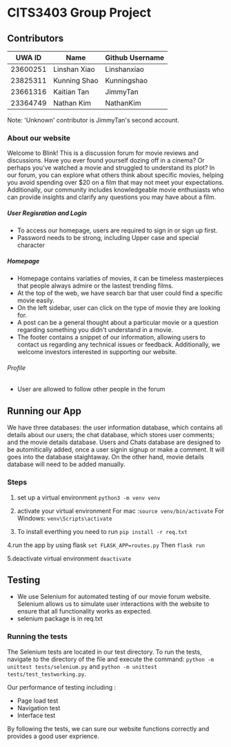 # CITS3403 Group Project

## Contributors
| UWA ID   |  Name    | Github Username |
|----------|----------|----------|
| 23600251   | Linshan Xiao   | Linshanxiao  |
| 23825311   | Kunning Shao   | Kunningshao  |
| 23661316   | Kaitian Tan    | JimmyTan     |
| 23364749   | Nathan Kim     | NathanKim    | 


Note: 'Unknown' contributor is JimmyTan's second account.


### About our website 
Welcome to Blink! 
This is a discussion forum for movie reviews and discussions.
Have you ever found yourself dozing off in a cinema? Or perhaps you've watched a movie and struggled to understand its plot? In our forum, you can explore what others think about specific movies, helping you avoid spending over $20 on a film that may not meet your expectations. Additionally, our community includes knowledgeable movie enthusiasts who can provide insights and clarify any questions you may have about a film.

##### User Regisration and Login
- To access our homepage, users are required to sign in or sign up first.
- Password needs to be strong, including Upper case and special character

 
##### Homepage
- Homepage contains variaties of movies, it can be timeless masterpieces that people always admire or the lastest trending films.
- At the top of the web, we have search bar that user could find a specific movie easily.
- On the left sidebar, user can click on the type of movie they are looking for.
- A post can be a general thought about a particular movie or a question regarding something you didn't understand in a movie.
- The footer contains a snippet of our information, allowing users to contact us regarding any technical issues or feedback. Additionally, we welcome investors interested in supporting our website.

###### Profile
- User are allowed to follow other people in the forum

## Running our App
We have three databases: the user information database, which contains all details about our users; the chat database, which stores user comments; and the movie details database. Users and Chats database are designed to be automitically added, once a user signin signup or make a comment. It will goes into the database staightaway. On the other hand, movie details database will need to be added manually. 

### Steps
1. set up a virtual environment
`python3 -m venv venv`

2. activate your virtual environment
For mac :`source venv/bin/activate`  For Windows: `venv\Scripts\activate`

3. To install everthing you need to run
`pip install -r req.txt`

4.run the app by using flask
`set FLASK_APP=routes.py` Then `flask run`

5.deactivate virtual environment
`deactivate`


## Testing 
- We use Selenium for automated testing of our movie forum website. Selenium allows us to simulate user interactions with the website to ensure that all functionality works as expected.
- selenium package is in req.txt

### Running the tests
The Selenium tests are located in our test directory. To run the tests, navigate to the directory of the file and execute the command:
`python -m unittest tests/selenium.py`
and 
`python -m unittest tests/test_testworking.py`. 

Our performance of testing including : 
- Page load test
- Navigation test
- Interface test 

By following the tests, we can sure our website functions correctly and provides a good user exprience. 




